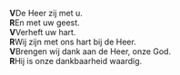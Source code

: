 **V**De Heer zij met u.\
**R**En met uw geest.\
**V**Verheft uw hart.\
**R**Wij zijn met ons hart bij de Heer.\
**V**Brengen wij dank aan de Heer, onze God.\
**R**Hij is onze dankbaarheid waardig.
